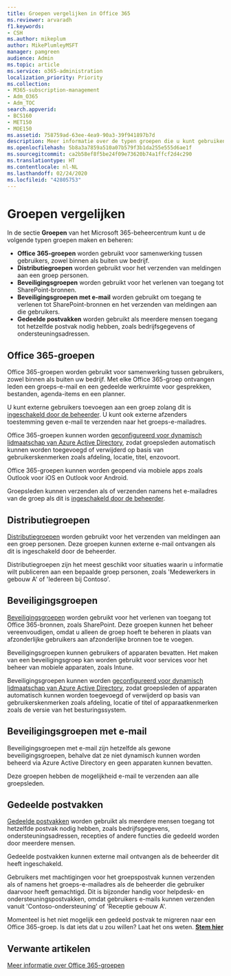 ```yaml
---
title: Groepen vergelijken in Office 365
ms.reviewer: arvaradh
f1.keywords:
- CSH
ms.author: mikeplum
author: MikePlumleyMSFT
manager: pamgreen
audience: Admin
ms.topic: article
ms.service: o365-administration
localization_priority: Priority
ms.collection:
- M365-subscription-management
- Adm_O365
- Adm_TOC
search.appverid:
- BCS160
- MET150
- MOE150
ms.assetid: 758759ad-63ee-4ea9-90a3-39f941897b7d
description: Meer informatie over de typen groepen die u kunt gebruiken in Office 365.
ms.openlocfilehash: 5b8a3a7859a510a07b579f3b1da255e555d6ae1f
ms.sourcegitcommit: ca2b58ef8f5be24f09e73620b74a1ffcf2d4c290
ms.translationtype: HT
ms.contentlocale: nl-NL
ms.lasthandoff: 02/24/2020
ms.locfileid: "42805753"
---
```

# <a name="compare-groups"></a>Groepen vergelijken

In de sectie **Groepen** van het Microsoft 365-beheercentrum kunt u de volgende typen groepen maken en beheren: 

- **Office 365-groepen** worden gebruikt voor samenwerking tussen gebruikers, zowel binnen als buiten uw bedrijf.
- **Distributiegroepen** worden gebruikt voor het verzenden van meldingen aan een groep personen.
- **Beveiligingsgroepen** worden gebruikt voor het verlenen van toegang tot SharePoint-bronnen.
- **Beveiligingsgroepen met e-mail** worden gebruikt om toegang te verlenen tot SharePoint-bronnen en het verzenden van meldingen aan die gebruikers.
- **Gedeelde postvakken** worden gebruikt als meerdere mensen toegang tot hetzelfde postvak nodig hebben, zoals bedrijfsgegevens of ondersteuningsadressen.

## <a name="office-365-groups"></a>Office 365-groepen

Office 365-groepen worden gebruikt voor samenwerking tussen gebruikers, zowel binnen als buiten uw bedrijf. Met elke Office 365-groep ontvangen leden een groeps-e-mail en een gedeelde werkruimte voor gesprekken, bestanden, agenda-items en een planner.

U kunt externe gebruikers toevoegen aan een groep zolang dit is [ingeschakeld door de beheerder](manage-guest-access-in-groups.md). U kunt ook externe afzenders toestemming geven e-mail te verzenden naar het groeps-e-mailadres.

Office 365-groepen kunnen worden [geconfigureerd voor dynamisch lidmaatschap van Azure Active Directory](https://docs.microsoft.com/azure/active-directory/users-groups-roles/groups-change-type), zodat groepsleden automatisch kunnen worden toegevoegd of verwijderd op basis van gebruikerskenmerken zoals afdeling, locatie, titel, enzovoort.

Office 365-groepen kunnen worden geopend via mobiele apps zoals Outlook voor iOS en Outlook voor Android.

Groepsleden kunnen verzenden als of verzenden namens het e-mailadres van de groep als dit is [ingeschakeld door de beheerder](allow-members-to-send-as-or-send-on-behalf-of-group.md).

## <a name="distribution-groups"></a>Distributiegroepen

[Distributiegroepen](https://docs.microsoft.com/exchange/recipients-in-exchange-online/manage-distribution-groups/manage-distribution-groups) worden gebruikt voor het verzenden van meldingen aan een groep personen. Deze groepen kunnen externe e-mail ontvangen als dit is ingeschakeld door de beheerder.

Distributiegroepen zijn het meest geschikt voor situaties waarin u informatie wilt publiceren aan een bepaalde groep personen, zoals 'Medewerkers in gebouw A' of 'Iedereen bij Contoso'.

## <a name="security-groups"></a>Beveiligingsgroepen

[Beveiligingsgroepen](../email/create-edit-or-delete-a-security-group.md) worden gebruikt voor het verlenen van toegang tot Office 365-bronnen, zoals SharePoint. Deze groepen kunnen het beheer vereenvoudigen, omdat u alleen de groep hoeft te beheren in plaats van afzonderlijke gebruikers aan afzonderlijke bronnen toe te voegen.

Beveiligingsgroepen kunnen gebruikers of apparaten bevatten. Het maken van een beveiligingsgroep kan worden gebruikt voor services voor het beheer van mobiele apparaten, zoals Intune.

Beveiligingsgroepen kunnen worden [geconfigureerd voor dynamisch lidmaatschap van Azure Active Directory](https://docs.microsoft.com/azure/active-directory/users-groups-roles/groups-change-type), zodat groepsleden of apparaten automatisch kunnen worden toegevoegd of verwijderd op basis van gebruikerskenmerken zoals afdeling, locatie of titel of apparaatkenmerken zoals de versie van het besturingssystem.

## <a name="mail-enabled-security-groups"></a>Beveiligingsgroepen met e-mail

Beveiligingsgroepen met e-mail zijn hetzelfde als gewone beveiligingsgroepen, behalve dat ze niet dynamisch kunnen worden beheerd via Azure Active Directory en geen apparaten kunnen bevatten.

Deze groepen hebben de mogelijkheid e-mail te verzenden aan alle groepsleden.

## <a name="shared-mailboxes"></a>Gedeelde postvakken

[Gedeelde postvakken](../email/create-a-shared-mailbox.md) worden gebruikt als meerdere mensen toegang tot hetzelfde postvak nodig hebben, zoals bedrijfsgegevens, ondersteuningsadressen, recepties of andere functies die gedeeld worden door meerdere mensen.

Gedeelde postvakken kunnen externe mail ontvangen als de beheerder dit heeft ingeschakeld.

Gebruikers met machtigingen voor het groepspostvak kunnen verzenden als of namens het groeps-e-mailadres als de beheerder die gebruiker daarvoor heeft gemachtigd. Dit is bijzonder handig voor helpdesk- en ondersteuningspostvakken, omdat gebruikers e-mails kunnen verzenden vanuit 'Contoso-ondersteuning' of 'Receptie gebouw A'.

Momenteel is het niet mogelijk een gedeeld postvak te migreren naar een Office 365-groep. Is dat iets dat u zou willen? Laat het ons weten. **[Stem hier](https://go.microsoft.com/fwlink/?linkid=871518)**

## <a name="related-articles"></a>Verwante artikelen

[Meer informatie over Office 365-groepen](https://support.office.com/article/b565caa1-5c40-40ef-9915-60fdb2d97fa2)
